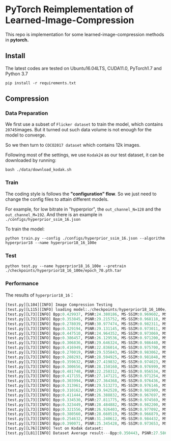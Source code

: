 # PyTorch Reimplementation of Learned-Image-Compression

This repo is implementation for some learned-image-compression methods in **pytorch.**

## Install

The latest codes are tested on Ubuntu16.04LTS, CUDA11.0, PyTorch1.7 and Python 3.7

```shell
pip install -r requirements.txt
```

## Compression

### Data Preparation

We first use a subset of `Flicker dataset` to train the model, which contains `20745`images. But it turned out such data volume is not enough for the model to converge.

So we then turn to `COCO2017 dataset` which contains 12k images.

Following most of the settings, we use `Kodak24` as our test dataset, it can be downloaded by running:

```shell
bash ./data/download_kodak.sh
```

### Train

The coding style is follows the **"configuration" flow**. So we just need to change the config files to attain different models.

For example, for low bitrate in "hyperprior", the `out_channel_N=128` and the `out_channel_M=192`. And there is an example in `./configs/hyperprior_ssim_16.json`

To train the model:

```shell
python train.py --config ./configs/hyperprior_ssim_16.json --algorithm hyperprior18 --name hyperprior18_16_100e
```

### Test

```shell
python test.py --name hyperprior18_16_100e --pretrain ./checkpoints/hyperprior18_16_100e/epoch_70.pth.tar
```

### Performance

The results of `hyperprior18_16`：

```python
[test.py][L104][INFO] Image Compression Testing
[test.py][L115][INFO] loading model:./checkpoints/hyperprior18_16_100e/epoch_65.pth.tar
[test.py][L73][INFO] Bpp:0.429937, PSNR:24.380186, MS-SSIM:0.969602, MS-SSIM-DB:15.171616
[test.py][L73][INFO] Bpp:0.353845, PSNR:29.215752, MS-SSIM:0.968118, MS-SSIM-DB:14.964513
[test.py][L73][INFO] Bpp:0.278039, PSNR:30.977474, MS-SSIM:0.982311, MS-SSIM-DB:17.523043
[test.py][L73][INFO] Bpp:0.329194, PSNR:29.131145, MS-SSIM:0.973011, MS-SSIM-DB:15.688201
[test.py][L73][INFO] Bpp:0.447510, PSNR:24.964352, MS-SSIM:0.973069, MS-SSIM-DB:15.697458
[test.py][L73][INFO] Bpp:0.386457, PSNR:26.129536, MS-SSIM:0.971200, MS-SSIM-DB:15.406136
[test.py][L73][INFO] Bpp:0.306836, PSNR:29.646324, MS-SSIM:0.986440, MS-SSIM-DB:18.677479
[test.py][L73][INFO] Bpp:0.416949, PSNR:22.836014, MS-SSIM:0.975700, MS-SSIM-DB:16.143898
[test.py][L73][INFO] Bpp:0.270019, PSNR:29.535843, MS-SSIM:0.983062, MS-SSIM-DB:17.711279
[test.py][L73][INFO] Bpp:0.288293, PSNR:28.594925, MS-SSIM:0.981848, MS-SSIM-DB:17.410669
[test.py][L73][INFO] Bpp:0.359632, PSNR:27.419832, MS-SSIM:0.974023, MS-SSIM-DB:15.854036
[test.py][L73][INFO] Bpp:0.300656, PSNR:28.150160, MS-SSIM:0.976999, MS-SSIM-DB:16.382462
[test.py][L73][INFO] Bpp:0.481748, PSNR:22.258312, MS-SSIM:0.956534, MS-SSIM-DB:13.618530
[test.py][L73][INFO] Bpp:0.417155, PSNR:27.147121, MS-SSIM:0.971254, MS-SSIM-DB:15.414277
[test.py][L73][INFO] Bpp:0.303994, PSNR:27.364368, MS-SSIM:0.976436, MS-SSIM-DB:16.277424
[test.py][L73][INFO] Bpp:0.313961, PSNR:29.513273, MS-SSIM:0.976146, MS-SSIM-DB:16.224350
[test.py][L73][INFO] Bpp:0.310162, PSNR:29.942520, MS-SSIM:0.981909, MS-SSIM-DB:17.425253
[test.py][L73][INFO] Bpp:0.411444, PSNR:26.388832, MS-SSIM:0.967697, MS-SSIM-DB:14.907534
[test.py][L73][INFO] Bpp:0.334530, PSNR:27.811775, MS-SSIM:0.974569, MS-SSIM-DB:15.946379
[test.py][L73][INFO] Bpp:0.323449, PSNR:28.484882, MS-SSIM:0.982200, MS-SSIM-DB:17.495689
[test.py][L73][INFO] Bpp:0.321556, PSNR:26.926403, MS-SSIM:0.977092, MS-SSIM-DB:16.400145
[test.py][L73][INFO] Bpp:0.380560, PSNR:28.660519, MS-SSIM:0.966879, MS-SSIM-DB:14.798981
[test.py][L73][INFO] Bpp:0.254632, PSNR:31.240612, MS-SSIM:0.984432, MS-SSIM-DB:18.077583
[test.py][L73][INFO] Bpp:0.390071, PSNR:25.345428, MS-SSIM:0.973653, MS-SSIM-DB:15.792690
[test.py][L76][INFO] Test on Kodak dataset:
[test.py][L81][INFO] Dataset Average result---Bpp:0.350443, PSNR:27.586065, MS-SSIM:0.975174, MS-SSIM-DB:16.208735

```


